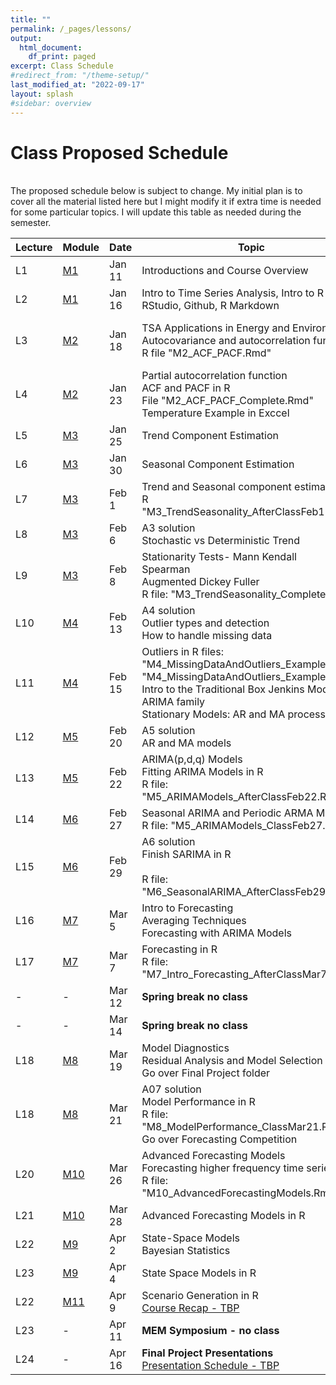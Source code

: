```yaml
---
title: ""
permalink: /_pages/lessons/
output:
  html_document:
    df_print: paged
excerpt: Class Schedule
#redirect_from: "/theme-setup/"
last_modified_at: "2022-09-17"
layout: splash
#sidebar: overview
---
```


# Class Proposed Schedule
<br>
The proposed schedule below is subject to change. My initial plan is to cover all the material listed here but I might modify it if extra time is needed for some particular topics. I will update this table as needed during the semester.


| Lecture | Module |   Date  | Topic | Homework |
|----|----|--------|--------------|----|
| L1 | <a href="/docs/modules/M1/" > M1 </a> | Jan 11 | Introductions and Course Overview  | Join Slack Workspace and A01 |
| L2 |   <a href="/docs/modules/M1/" > M1 </a> | Jan 16 | Intro to Time Series Analysis, Intro to R and RStudio, Github, R Markdown | A01 |
| L3 | <a href="/docs/modules/M2/" > M2 </a> | Jan 18 | TSA Applications in Energy and Environment <br> Autocovariance and autocorrelation function <br> R file "M2_ACF_PACF.Rmd"  | Run "M2_ImportingData_CSV_XLSX.Rmd" and <br> A02 |
| L4 | <a href="/docs/modules/M2/" > M2 </a> | Jan 23 | Partial autocorrelation function <br> ACF and PACF in R <br> File "M2_ACF_PACF_Complete.Rmd" <br> Temperature Example in Exccel | A02|
| L5 |  <a href="/docs/modules/M3/" > M3 </a>  | Jan 25 | Trend Component Estimation | A03 |
| L6 | <a href="/docs/modules/M3/" > M3 </a> | Jan 30 | Seasonal Component Estimation | A03 |
| L7 | <a href="/docs/modules/M3/" > M3 </a> | Feb 1 | Trend and Seasonal component estimation in R <br> "M3_TrendSeasonality_AfterClassFeb1"| A03 |
| L8 | <a href="/docs/modules/M3/" > M3 </a> | Feb 6 | A3 solution <br> Stochastic vs Deterministic Trend  | A04 |
| L9 | <a href="/docs/modules/M3/" > M3 </a> | Feb 8 | Stationarity Tests- Mann Kendall <br> Spearman <br> Augmented Dickey Fuller <br> R file: "M3_TrendSeasonality_Complete.Rmd"| A04 |
| L10 | <a href="/docs/modules/M4/" > M4 </a> | Feb 13 | A4 solution <br> Outlier types and detection <br> How to handle missing data <br>  | A05 |
| L11 | <a href="/docs/modules/M4/" > M4 </a> | Feb 15 | Outliers in R files: "M4_MissingDataAndOutliers_Example1.Rmd" <br> "M4_MissingDataAndOutliers_Example2.Rmd" <br> Intro to the Traditional Box  Jenkins Models - ARIMA family <br> Stationary Models: AR and MA process | A05 |
| L12 | <a href="/docs/modules/M5/" > M5 </a> | Feb 20 | A5 solution <br> AR and MA models  | A06  |
| L13 | <a href="/docs/modules/M5/" > M5 </a> | Feb 22 | ARIMA(p,d,q) Models <br> Fitting ARIMA Models in R  <br> R file: "M5_ARIMAModels_AfterClassFeb22.Rmd" | A06 |
| L14 | <a href="/docs/modules/M6/" > M6 </a> | Feb 27 | Seasonal ARIMA and Periodic ARMA Models <br> R file: "M5_ARIMAModels_ClassFeb27.Rmd"| A07 |
| L15 | <a href="/docs/modules/M6/" > M6 </a> | Feb 29 | A6 solution <br> Finish SARIMA in R <br>  <br> R file: "M6_SeasonalARIMA_AfterClassFeb29.Rmd" | A07  |
| L16 | <a href="/docs/modules/M7/" > M7 </a> | Mar 5 | Intro to Forecasting <br> Averaging Techniques <br> Forecasting with ARIMA Models | A07 |
| L17 | <a href="/docs/modules/M7/" > M7 </a> | Mar 7 | Forecasting in R <br> R file: "M7_Intro_Forecasting_AfterClassMar7.Rmd" | A07  
| - | - | Mar 12 | **Spring break no class** | - |
| - | - | Mar 14 | **Spring break no class** | - |
| L18 | <a href="/docs/modules/M8/" > M8 </a> | Mar 19 | Model Diagnostics <br> Residual Analysis and Model Selection <br> Go over Final Project folder | A09 - Part I: <br> Project Proposal (2-3 slides) |
| L18 | <a href="/docs/modules/M8/" > M8 </a> | Mar 21 | A07 solution <br> Model Performance in R <br> R file: "M8_ModelPerformance_ClassMar21.Rmd" <br> Go over Forecasting Competition | A08 - part I |
| L20 | <a href="/docs/modules/M10/" > M10 </a> | Mar 26 | Advanced Forecasting Models <br> Forecasting higher frequency time series <br> R file: "M10_AdvancedForecastingModels.Rmd" | A08 - part I |
| L21 | <a href="/docs/modules/M10/" > M10 </a> | Mar 28 | Advanced Forecasting Models in R | A08 - part II  |
| L22 | <a href="/docs/modules/M9/" > M9 </a> | Apr 2 | State-Space Models <br> Bayesian Statistics <br> |  A08 - part II |
| L23 | <a href="/docs/modules/M9/" > M9 </a> | Apr 4 | State Space Models in R | Work on project/competition |
| L22 | <a href="/docs/modules/M11/" > M11 </a> | Apr 9 | Scenario Generation in R <br> <a href="/docs/modules/PPTS/TSA_S24_Recap.pdf" > Course Recap - TBP </a>  | Work on project/competition |
| L23 | - | Apr 11 | **MEM Symposium - no class** | Work on project/competition |
| L24 | - | Apr 16 | **Final Project Presentations** <br> <a href="" > Presentation Schedule - TBP </a> | Work on project/competition |